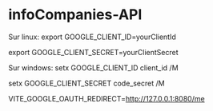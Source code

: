 # infoCompanies-API
Sur linux: 
export GOOGLE_CLIENT_ID=yourClientId

export GOOGLE_CLIENT_SECRET=yourClientSecret

Sur windows: 
setx GOOGLE_CLIENT_ID client_id /M 

setx GOOGLE_CLIENT_SECRET code_secret /M


VITE_GOOGLE_OAUTH_REDIRECT=http://127.0.0.1:8080/me
